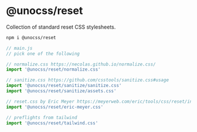 # @unocss/reset

Collection of standard reset CSS stylesheets.

```bash
npm i @unocss/reset
```

```ts
// main.js
// pick one of the following

// normalize.css https://necolas.github.io/normalize.css/
import '@unocss/reset/normalize.css'

// sanitize.css https://github.com/csstools/sanitize.css#usage
import '@unocss/reset/sanitize/sanitize.css'
import '@unocss/reset/sanitize/assets.css'

// reset.css by Eric Meyer https://meyerweb.com/eric/tools/css/reset/index.html
import '@unocss/reset/eric-meyer.css'

// preflights from tailwind
import '@unocss/reset/tailwind.css'
```
